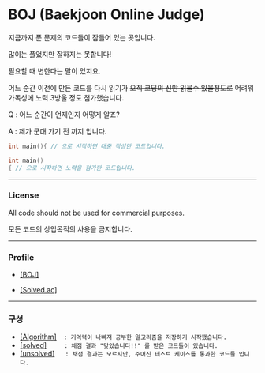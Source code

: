 # BOJ (Baekjoon Online Judge)
지금까지 푼 문제의 코드들이 잠들어 있는 곳입니다.

많이는 풀었지만 잘하지는 못합니다!

필요할 때 변한다는 말이 있지요.

어느 순간 이전에 만든 코드를 다시 읽기가  ~~오직 코딩의 신만 읽을수 있을정도로~~ 어려워 가독성에 노력 3방울 정도 첨가했습니다.

Q : 어느 순간이 언제인지 어떻게 알죠?

A : 제가 군대 가기 전 까지 입니다.

```C
int main(){ // 으로 시작하면 대충 작성한 코드입니다.
```
```C
int main()
{ // 으로 시작하면 노력을 첨가한 코드입니다.
```

***
### License
All code should not be used for commercial purposes.

모든 코드의 상업목적의 사용을 금지합니다.

***
### Profile

+ [[BOJ]](https://www.acmicpc.net/user/polygon)

+ [[Solved.ac]](https://solved.ac/profile/polygon)

***
### 구성

+ [[Algorithm]](https://github.com/rogi-rogi/BOJ/tree/main/Algorithm)`  : 기억력이 나빠져 공부한 알고리즘을 저장하기 시작했습니다.`
+ [[solved]](https://github.com/rogi-rogi/BOJ/tree/main/solved)`     : 채점 결과 "맞았습니다!!" 를 받은 코드들이 있습니다.`
+ [[unsolved]](https://github.com/rogi-rogi/BOJ/tree/main/unsolved)`   : 채점 결과는 모르지만, 주어진 테스트 케이스를 통과한 코드들 입니다.`



